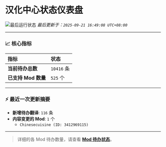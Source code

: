 # 汉化中心状态仪表盘

![最后运行状态](https://img.shields.io/badge/Last%20Run-Success-green)
*最后更新于：`2025-09-21 16:49:08 UTC+08:00`*

---

### 📈 **核心指标**

| 指标 | 状态 |
| :--- | :--- |
| **当前待办总数** | ``10416`` 条 |
| **已支持 Mod 数量** | ``525`` 个 |

---

### ⚡ **最近一次更新摘要**

*   **新增待办翻译**: `116` 条
*   **内容变更的 Mod**: `1` 个
    *   `Chinesecuisine (ID: 3412969115)`

---

> 详细的各 Mod 待办数量，请查看 [**Mod 待办状态**](MOD_TODO_STATUS.md)。
